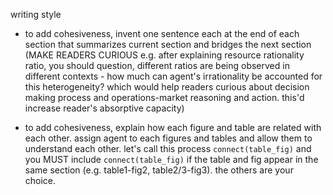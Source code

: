 writing style
- to add cohesiveness, invent one sentence each at the end of each section that summarizes current section and bridges the next section (MAKE READERS CURIOUS e.g. after explaining resource rationality ratio, you should question, different ratios are being observed in different contexts - how much can agent's irrationality be accounted for this heterogeneity? which would help readers curious about decision making process and operations-market reasoning and action. this'd increase reader's absorptive capacity)

- to add cohesiveness, explain how each figure and table are related with each other. assign agent to each figures and tables and allow them to understand each other. let's call this process `connect(table_fig)` and you MUST include `connect(table_fig)` if the table and fig appear in the same section (e.g. table1-fig2, table2/3-fig3). the others are your choice.
